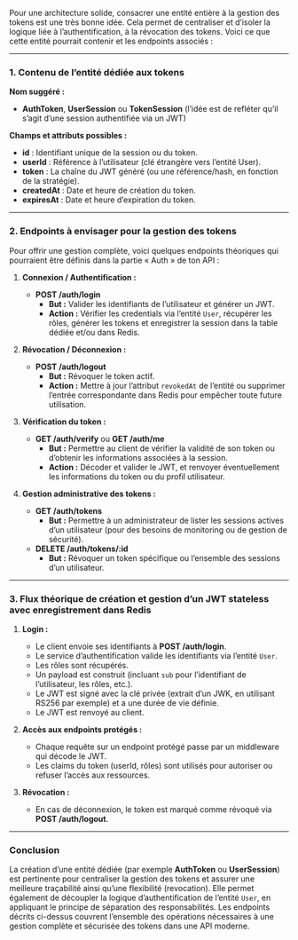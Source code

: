 Pour une architecture solide, consacrer une entité entière à la gestion des tokens est une très bonne idée. Cela permet de centraliser et d’isoler la logique liée à l’authentification, à la révocation des tokens. Voici ce que cette entité pourrait contenir et les endpoints associés :

---

### 1. Contenu de l’entité dédiée aux tokens

**Nom suggéré :**  
- **AuthToken**, **UserSession** ou **TokenSession** (l’idée est de refléter qu’il s’agit d’une session authentifiée via un JWT)

**Champs et attributs possibles :**

- **id** : Identifiant unique de la session ou du token.
- **userId** : Référence à l’utilisateur (clé étrangère vers l’entité User).
- **token** : La chaîne du JWT généré (ou une référence/hash, en fonction de la stratégie).
- **createdAt** : Date et heure de création du token.
- **expiresAt** : Date et heure d’expiration du token.

---

### 2. Endpoints à envisager pour la gestion des tokens

Pour offrir une gestion complète, voici quelques endpoints théoriques qui pourraient être définis dans la partie « Auth » de ton API :

1. **Connexion / Authentification :**
   - **POST /auth/login**  
     - **But :** Valider les identifiants de l’utilisateur et générer un JWT.
     - **Action :** Vérifier les credentials via l’entité `User`, récupérer les rôles, générer les tokens et enregistrer la session dans la table dédiée et/ou dans Redis.

2. **Révocation / Déconnexion :**
   - **POST /auth/logout**  
     - **But :** Révoquer le token actif.  
     - **Action :** Mettre à jour l’attribut `revokedAt` de l’entité ou supprimer l’entrée correspondante dans Redis pour empêcher toute future utilisation.

3. **Vérification du token :**
   - **GET /auth/verify** ou **GET /auth/me**  
     - **But :** Permettre au client de vérifier la validité de son token ou d’obtenir les informations associées à la session.  
     - **Action :** Décoder et valider le JWT, et renvoyer éventuellement les informations du token ou du profil utilisateur.

4. **Gestion administrative des tokens :**
   - **GET /auth/tokens**  
     - **But :** Permettre à un administrateur de lister les sessions actives d’un utilisateur (pour des besoins de monitoring ou de gestion de sécurité).  
   - **DELETE /auth/tokens/:id**  
     - **But :** Révoquer un token spécifique ou l’ensemble des sessions d’un utilisateur.

---

### 3. Flux théorique de création et gestion d’un JWT stateless avec enregistrement dans Redis

1. **Login :**
   - Le client envoie ses identifiants à **POST /auth/login**.
   - Le service d’authentification valide les identifiants via l’entité `User`.
   - Les rôles sont récupérés.
   - Un payload est construit (incluant `sub` pour l’identifiant de l’utilisateur, les rôles, etc.).
   - Le JWT est signé avec la clé privée (extrait d’un JWK, en utilisant RS256 par exemple) et a une durée de vie définie.
   - Le JWT est renvoyé au client.

2. **Accès aux endpoints protégés :**
   - Chaque requête sur un endpoint protégé passe par un middleware qui décode le JWT.
   - Les claims du token (userId, rôles) sont utilisés pour autoriser ou refuser l’accès aux ressources.

3. **Révocation :**
   - En cas de déconnexion, le token est marqué comme révoqué via **POST /auth/logout**.

---

### Conclusion

La création d’une entité dédiée (par exemple **AuthToken** ou **UserSession**) est pertinente pour centraliser la gestion des tokens et assurer une meilleure traçabilité ainsi qu’une flexibilité (revocation). Elle permet également de découpler la logique d’authentification de l’entité `User`, en appliquant le principe de séparation des responsabilités. Les endpoints décrits ci-dessus couvrent l’ensemble des opérations nécessaires à une gestion complète et sécurisée des tokens dans une API moderne.